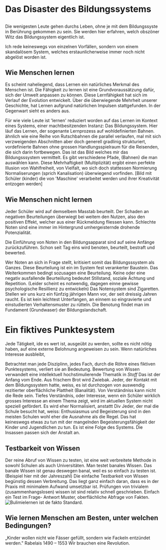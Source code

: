 # Das Disaster des Bildungssystems

## 
Die wenigesten Leute gehen durchs Leben, ohne je mit dem Bildungssyste in Berührung gekommen zu sein. Sie werden hier erfahren, welch obszöner Witz das Bildungssystem eigentlich ist. 

Ich rede keineswegs von einzelnen Vorfällen, sondern von einem skandalösem System, welches erstaunlicherweise immer noch nicht abgelöst worden ist. 

## Wie Menschen lernen

Es scheint naheliegend, dass Lernen ein natürliches Merkmal des Menschen ist. Die Fähigkeit zu lernen ist eine Grundvoraussätzung dafür, sich der Umwelt anpassen zu können. Diese Lernfähigkeit hat sich im Verlauf der Evolution entwickelt. Über die überwiegende Mehrheit unserer Geschichte, hat Lernen aufgrund natürlichen Impulsen stattgefunden. In der Gegenwart sieht es anders aus.

Für wie viele Leute ist 'lernen' reduziert worden auf das Lernen im Kontext eines Systems, einer machtbesitzenden Instanz: Das Bildungssystem. Hier läuf das Lernen, der sogenante Lernprozess auf wohldefinierten Bahnen. ähnlich wie eine Reihe von Rutschbahnen die parallel verlaufen, mal mit sich verzweigenden Abschnitten aber doch generell gradlinig strukturiert, vordefinierte Bahnen ohne grossen Handlungsspielraum für die Reisenden, die sich darin fortbewegen. 
Das ist das Bild welches mir das Bildungsssystem vermittelt. Es gibt verschiedene Pfade, (Bahnen) die man auswählen kann. Diese Mehrhaftigkeit (Multiplizität) ergibt einen perfekte Illusion von Wahlfreiheit, von Vielfalt, wo sich doch stattessen Normierung Normaliserungen (sprich Kanalisation) überwiegend vorfinden. 
[Bild mit Schüler (kinder) die von 'Maschine' verarbeitet werden und ihrer Kreativität entzogen werden]

## Wie Menschen nicht lernen
Jeder Schüler wird auf demselbem Masstab beurteilt. Der Schaden an negativen Beurteilungen überwiegt bei weitem den Nutzen, also den positiven Effekt, welcher aus einer Rückmeldung fliessen kann. Schlechte Noten sind eine immer im Hintergrund umhergeisternde drohende Potenzialität.

Die Einführung von Noten in den Bildungsapparat sind auf seine Anfänge zurückzuführen. Schon seit Tag eins wird benoten, beurteilt, bestraft und bewerted. 

Wer Noten an sich in Frage stellt, kritisiert somit das Bildungsssystem als Ganzes. Diese Beurteilung ist ein im System fest verankerter Baustein. Das Weiterkommen bedingt sozusagen eine Beurteilung. 
Keine oder eine negativ ausfallende Beurteiilung bedeutet Stillstand, soziale Ächtung und Repetition. 
(Leider scheint es notwendig, dagegen einne gewisse psychologische Resillienz zu entwickeln) 
Das Notensystem sind Zigaretten. Stellen wir uns kurz ein fünfzig jährigen Mann vor, der seit dreissig Jahren raucht. Es ist kein leichtest Unterfangen, an einnem so eingravierte und einstudierten Verhaltensmuster zu rütteln. Die Benotung findet man im Fundament (Grundwaser) der Bildungslandschaft. 

# Ein fiktives Punktesystem
Jede Tätigkeit, ide es wert ist, ausgeübt zu werden, sollte es nicht nötig haben, auf eine externe Belohnung angeweisen zu sein. Wenn natürliches Interesse ausbleibt, 

Betrachtet man jede Disziplinn, jedes Fach, durch die Röhre eines fiktiven Punktesystems, verliert sie an Bedeutung. Bewertung von Wissen verwandelt eine intellektuell hochstimulierende Thematik in _Stoff_
Das ist der Anfang vom Ende. Aus frischem Brot wird Zwiebak.
Jeder, der Kontakt mit dem Bildungssystem hatte, weiss, es ist durchzogen von auswendig rezitierter oberflächliche Plattheit (Banalität). 
Von Verständniss kann nicht die Rede sein. Tiefes Verständnis, oder Interesse, wenn ein Schüler wirklich grosses Interesse an einem Thema zeigt, wird im aktuellen System nicht speziell gefördert. Es wird eher Normalisiert, anstattt Div Jeder, der mal die Schule besucht hat, weiss: Enthusiasmus und Begeisterung sind in den meisten Schulen wohl eher die Ausnahme als die Regel.
Das hat keineswegs etwas zu tun mit der mangelnden Begeisterungsfähigkeit der Kinder und Jugendlichen zu tun.
Es ist eine Folge des Systems. Die Insassen passen sich der Anstalt an.  
## Testbarkeit von Wissen
Der reine Abruf von Wissen zu testen, ist eine weit verbreitete Methode in sowohl Schulen als auch Universitäten. Man testet banales Wissen. Das banale Wissen ist genau deswegen banal, weil es so einfach zu testen ist.
(Beispiel hier mit der Jahreszahl)
Die einfache Testbarkeit von Wissen begünstig dessen Verbreitung. Das liegt ganz einfach daran, dass es in der Praxis mit minimalem Aufwand umsetzbar ist. Prüfungen von trivialem (zusammenhangslosen) wissen ist sind relativ schnell geschrieben. Einfach ein Test im Frage- Antwort Muster, oberflächliche Abfrage von Fakten. ![Bulimielernen](https://de.wikipedia.org/wiki/Bulimielernen) ist de fakto Standard. 

## Wie lernen Menschen am Besten, unter welchen Bedingungen? 



„Kinder wollen nicht wie Fässer gefüllt, sondern wie Fackeln entzündet werden."    Rabelais 1490 – 1553
Wir brauchen eine Revolution. 